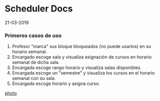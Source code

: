 # Scheduler Docs

21-03-2019

### Primeros casos de uso
1. Profesor "marca" sus bloque bloqueados (no puede usarlos) en su horario semanal.
2. Encargado escoge sala y visualiza asignación de cursos en horario semanal de dicha sala.
3. Encargada escoge rango horario y visualiza salas disponibles.
4. Encargada escoge un "semestre" y visualiza los cursos en el horario semanal con su sala.
5. Encargada escoge horario y asigna curso.

[photo](https://i.imgur.com/DsIV86w.jpg)

